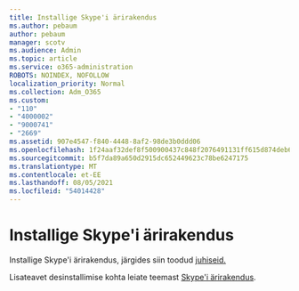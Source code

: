 ```yaml
---
title: Installige Skype'i ärirakendus
ms.author: pebaum
author: pebaum
manager: scotv
ms.audience: Admin
ms.topic: article
ms.service: o365-administration
ROBOTS: NOINDEX, NOFOLLOW
localization_priority: Normal
ms.collection: Adm_O365
ms.custom:
- "110"
- "4000002"
- "9000741"
- "2669"
ms.assetid: 907e4547-f840-4448-8af2-98de3b0ddd06
ms.openlocfilehash: 1f24aaf32def8f500900437c848f2076491131ff615d874deb685ccb8c5f3271
ms.sourcegitcommit: b5f7da89a650d2915dc652449623c78be6247175
ms.translationtype: MT
ms.contentlocale: et-EE
ms.lasthandoff: 08/05/2021
ms.locfileid: "54014428"
---
```

# <a name="install-skype-for-business"></a>Installige Skype'i ärirakendus

Installige Skype'i ärirakendus, järgides siin toodud [juhiseid.](https://support.office.com/article/Install-Skype-for-Business-8a0d4da8-9d58-44f9-9759-5c8f340cb3fb.aspx)

Lisateavet desinstallimise kohta leiate teemast [Skype'i ärirakendus](https://support.office.com/article/uninstall-skype-for-business-28c4a036-7f22-406c-b7f4-87894cbaf902).